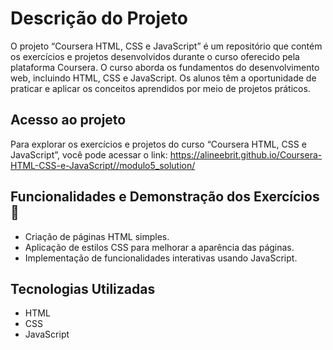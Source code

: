 # Descrição do Projeto
O projeto “Coursera HTML, CSS e JavaScript” é um repositório que contém os exercícios e projetos desenvolvidos durante o curso oferecido pela plataforma Coursera. O curso aborda os fundamentos do desenvolvimento web, incluindo HTML, CSS e JavaScript. Os alunos têm a oportunidade de praticar e aplicar os conceitos aprendidos por meio de projetos práticos.

## Acesso ao projeto
Para explorar os exercícios e projetos do curso “Coursera HTML, CSS e JavaScript”, você pode acessar o link: https://alineebrit.github.io/Coursera-HTML-CSS-e-JavaScript//modulo5_solution/

## Funcionalidades e Demonstração dos Exercícios 🚀
- Criação de páginas HTML simples.
- Aplicação de estilos CSS para melhorar a aparência das páginas.
- Implementação de funcionalidades interativas usando JavaScript.

## Tecnologias Utilizadas
- HTML
- CSS
- JavaScript
